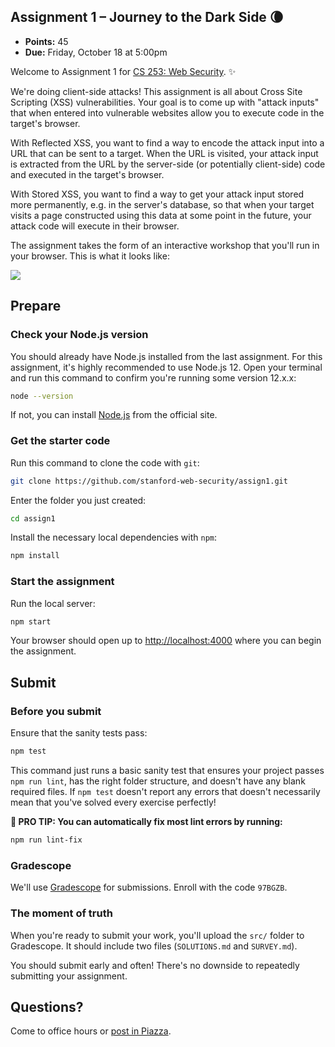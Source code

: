 ## Assignment 1 – Journey to the Dark Side 🌘

- **Points:** 45
- **Due:** Friday, October 18 at 5:00pm

Welcome to Assignment 1 for [CS 253: Web Security](https://cs253.stanford.edu). ✨

We're doing client-side attacks! This assignment is all about Cross Site Scripting (XSS) vulnerabilities. Your goal is to come up with "attack inputs" that when entered into vulnerable websites allow you to execute code in the target's browser.

With Reflected XSS, you want to find a way to encode the attack input into a URL that can be sent to a target. When the URL is visited, your attack input is extracted from the URL by the server-side (or potentially client-side) code and executed in the target's browser.

With Stored XSS, you want to find a way to get your attack input stored more permanently, e.g. in the server's database, so that when your target visits a page constructed using this data at some point in the future, your attack code will execute in their browser.

The assignment takes the form of an interactive workshop that you'll run in your browser. This is what it looks like:

![](journey-to-the-dark-side.png)

## Prepare

### Check your Node.js version

You should already have Node.js installed from the last assignment. For this assignment, it's highly recommended to use Node.js 12. Open your terminal and run this command to confirm you're running some version 12.x.x:

```sh
node --version
```

If not, you can install [Node.js](https://nodejs.org/en/) from the official site.

### Get the starter code

Run this command to clone the code with `git`:

```sh
git clone https://github.com/stanford-web-security/assign1.git
```

Enter the folder you just created:

```sh
cd assign1
```

Install the necessary local dependencies with `npm`:

```sh
npm install
```

### Start the assignment

Run the local server:

```sh
npm start
```

Your browser should open up to [http://localhost:4000](http://localhost:4000) where you can begin the assignment.

## Submit

### Before you submit

Ensure that the sanity tests pass:

```sh
npm test
```

This command just runs a basic sanity test that ensures your project passes `npm run lint`, has the right folder structure, and doesn't have any blank required files. If `npm test` doesn't report any errors that doesn't necessarily mean that you've solved every exercise perfectly!

**🌟 PRO TIP: You can automatically fix most lint errors by running:**

```sh
npm run lint-fix
```

### Gradescope

We'll use [Gradescope](https://gradescope.com) for submissions. Enroll with the code `97BGZB`.

### The moment of truth

When you're ready to submit your work, you'll upload the `src/` folder to Gradescope. It should include two files (`SOLUTIONS.md` and `SURVEY.md`).

You should submit early and often! There's no downside to repeatedly submitting your assignment.

## Questions?

Come to office hours or [post in Piazza](https://piazza.com/stanford/fall2019/cs253).
